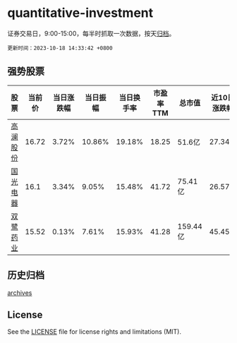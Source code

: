 # quantitative-investment

证券交易日，9:00-15:00，每半时抓取一次数据，按天[归档](archives)。

`更新时间：2023-10-18 14:33:42 +0800`

## 强势股票

|股票|当前价|当日涨跌幅|当日振幅|当日换手率|市盈率TTM|总市值|近10日涨跌幅|
|----|----|----|----|----|----|----|----|
|[高澜股份](https://xueqiu.com/S/SZ300499)|16.72|3.72%|10.86%|19.18%|18.25|51.6亿|27.34%|
|[国光电器](https://xueqiu.com/S/SZ002045)|16.1|3.34%|9.05%|15.48%|41.72|75.41亿|26.57%|
|[双鹭药业](https://xueqiu.com/S/SZ002038)|15.52|0.13%|7.61%|15.93%|41.28|159.44亿|45.45%|

## 历史归档

[archives](archives)

## License

See the [LICENSE](LICENSE) file for license rights and limitations (MIT).